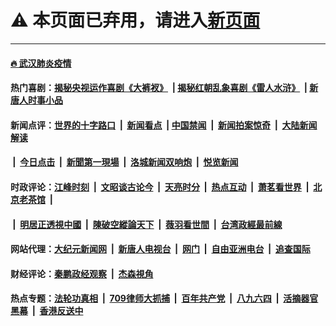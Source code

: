 # ⚠️ 本页面已弃用，请进入[新页面](./link7.md)

---

#### [🔥 武汉肺炎疫情](http://143.110.155.78:10000/videos/corona/)

#### 热门喜剧：[揭秘央视运作喜剧《大裤衩》](http://143.110.155.78:10000/videos/res/big-shorts/) &nbsp;|&nbsp;[揭秘红朝乱象喜剧《雷人水浒》](http://143.110.155.78:10000/videos/res/OutlawsOfMarsh/) &nbsp;|&nbsp;[新唐人时事小品](http://143.110.155.78:10000/videos/res/comedy/)

#### 新闻点评：[世界的十字路口](http://143.110.155.78/tanghao/) &nbsp;|&nbsp; [新闻看点](http://143.110.155.78/news-insight/) &nbsp;|&nbsp;[中国禁闻](http://143.110.155.78/ntdtv-news/) &nbsp;|&nbsp; [新闻拍案惊奇](http://143.110.155.78/dayu/) &nbsp;|&nbsp; [大陆新闻解读](http://143.110.155.78/ntdtv-comedy/)
####   &nbsp;|&nbsp;  [今日点击](http://143.110.155.78/news-click/)  &nbsp;|&nbsp; [新聞第一現場](http://143.110.155.78/primary-scene/) &nbsp;|&nbsp; [洛城新闻双响炮](http://143.110.155.78/la-news/) &nbsp;|&nbsp; [悦览新闻](http://143.110.155.78/dingyue/)

#### 时政评论：[江峰时刻](http://143.110.155.78/today-in-history/) &nbsp;|&nbsp; [文昭谈古论今](http://143.110.155.78/wenzhao/) &nbsp;|&nbsp; [天亮时分](http://143.110.155.78/tianliang/) &nbsp;|&nbsp; [热点互动](http://143.110.155.78/ntdtv-rdhd/) &nbsp;|&nbsp; [萧茗看世界](http://143.110.155.78/simonegao/) &nbsp;|&nbsp; [北京老茶馆](http://143.110.155.78/teahouse/)  &nbsp;|&nbsp;  
####   &nbsp;|&nbsp;  [明居正透視中國](http://143.110.155.78/decoding-china/)  &nbsp;|&nbsp; [陳破空縱論天下](http://143.110.155.78/pokong/)  &nbsp;|&nbsp; [薇羽看世間](http://143.110.155.78/weiyu/)  &nbsp;|&nbsp; [台湾政經最前線](http://143.110.155.78/taiwan/)   

#### 网站代理：[大纪元新闻网](http://143.110.155.78:10080/gb/) &nbsp;|&nbsp; [新唐人电视台](http://143.110.155.78:8808/gb/) &nbsp;|&nbsp; [网门](http://143.110.155.78:11000/) &nbsp;|&nbsp; [自由亚洲电台](http://143.110.155.78:9800/mandarin/) &nbsp;|&nbsp; [追查国际](http://143.110.155.78:10010/)

#### 财经评论：[秦鹏政经观察](http://143.110.155.78/qinpeng/) &nbsp;|&nbsp; [杰森視角 ](http://143.110.155.78/jason/)

#### 热点专题：[法轮功真相](http://143.110.155.78:10000/videos/truth.html) &nbsp;|&nbsp; [709律师大抓捕](http://143.110.155.78:10000/videos/709/) &nbsp;|&nbsp; [百年共产党](http://143.110.155.78:10000/videos/ccp.html) &nbsp;|&nbsp; [八九六四](http://143.110.155.78:10000/videos/88/)  &nbsp;|&nbsp; [活摘器官黑幕](http://143.110.155.78:10000/videos/res/Organs/)  &nbsp;|&nbsp; [香港反送中](http://143.110.155.78:10000/videos/res/hk/) 

<img src='http://gfw-breaker.win/link6.md' width='0px' height='0px'/>

